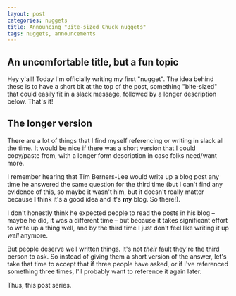 ```yaml
---
layout: post
categories: nuggets
title: Announcing "Bite-sized Chuck nuggets"
tags: nuggets, announcements
---
```


## An uncomfortable title, but a fun topic

Hey y'all! Today I'm officially writing my first "nugget". The idea behind these is to have a short bit at the top of the post, something "bite-sized" that could easily fit in a slack message, followed by a longer description below. That's it!

## The longer version

There are a lot of things that I find myself referencing or writing in slack all the time. It would be nice if there was a short version that I could copy/paste from, with a longer form description in case folks need/want more.

I remember hearing that Tim Berners-Lee would write up a blog post any time he answered the same question for the third time (but I can't find any evidence of this, so maybe it wasn't him, but it doesn't really matter because **I** think it's a good idea and it's **my** blog. So there!).

I don't honestly think he expected people to read the posts in his blog – maybe he did, it was a different time – but because it takes significant effort to write up a thing well, and by the third time I just don't feel like writing it up _well_ anymore.

But people deserve well written things. It's not _their_ fault they're the third person to ask. So instead of giving them a short version of the answer, let's take that time to accept that if three people have asked, or if I've referenced something three times, I'll probably want to reference it again later.

Thus, this post series.
